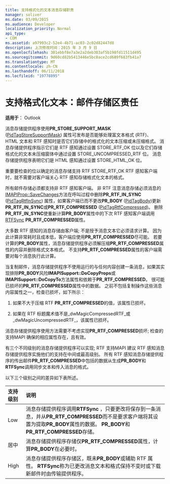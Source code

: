 ```yaml
---
title: 支持格式化的文本消息存储职责
manager: soliver
ms.date: 03/09/2015
ms.audience: Developer
localization_priority: Normal
api_type:
- COM
ms.assetid: a97993c2-52e4-4b71-ac03-2c02d82447d8
description: 上次修改时间：2015 年 3 月 9 日
ms.openlocfilehash: 301ebbf8e7a3e2a2deb303af5b198fd11511d495
ms.sourcegitcommit: 9d60cd82b5413446e5bc8ace2cd689f683fb41a7
ms.translationtype: MT
ms.contentlocale: zh-CN
ms.lasthandoff: 06/11/2018
ms.locfileid: "19778895"
---
```

# <a name="supporting-formatted-text-message-store-responsibilities"></a>支持格式化文本：邮件存储区责任

  
  
**适用于**： Outlook 
  
消息存储提供程序使用**PR_STORE_SUPPORT_MASK** ([PidTagStoreSupportMask](pidtagstoresupportmask-canonical-property.md)) 属性可发布是否能够处理富文本格式 (RTF)、 HTML 文本和 RTF 感知时是否它们存储中的格式化的文本压缩或未压缩格式。 消息存储提供程序指示它们是 RTF 感知通过设置 STORE_RTF_OK 位以及它们存储格式化的文本未压缩窗体中通过设置 STORE_UNCOMPRESSED_RTF 位。 消息存储提供程序表明它们是 HTML 感知通过设置 STORE_HTML_OK 位。
  
重要要检查的位以确定的消息存储支持 RTF STORE_RTF_OK RTF 感知客户端时，就不需要对客户端关心 RTF 感知存储格式化文本的格式。 
  
所有邮件存储必须都支持非 RTF 感知客户端。 非 RTF 注意消息存储必须消息的[IMAPIProp::SaveChanges](imapiprop-savechanges.md)方法在呼叫过程中删除**PR_RTF_IN_SYNC** ([PidTagRtfInSync](pidtagrtfinsync-canonical-property.md)) 属性，如果客户端已而不更改**PR_BODY** ([PidTagBody](pidtagbody-canonical-property.md))更新**PR_RTF_IN_SYNC**或**PR_RTF_COMPRESSED** ([PidTagRtfCompressed](pidtagrtfcompressed-canonical-property.md))。 删除**PR_RTF_IN_SYNC**使重新计算**PR_BODY**属性中的下次 RTF 感知客户端调用[RTFSync](rtfsync.md) **PR_RTF_COMPRESSED**属性。 
  
大多数 RTF 感知的消息存储由客户端; 不是授予消息文本它必须请求计算。 因为此计算非常耗时且成本低，客户端应使用**PR_RTF_COMPRESSED**尽可能。 若要计算的**PR_BODY**属性，消息存储提供程序必须解压缩**PR_RTF_COMPRESSED**属性的内容并删除格式文本格式。 不支持**PR_RTF_COMPRESSED**属性的客户端需要对每个消息执行此计算。 
  
当复制邮件，消息存储提供程序不使用运行的与任何内容创建一条消息，如果其实现排除**PR_BODY**风险**IMAPISupport::DoCopyProps**或**IMAPISupport::DoCopyTo**方法属性和依赖于**PR_RTF_COMPRESSED**。 很可能已损坏的**PR_RTF_COMPRESSED**属性中的数据。 之前不包括复制操作这些消息内容属性之一，检查已损坏，如下所示： 
  
1. 如果不大于压缩 RTF **PR_RTF_COMPRESSED**的值，该属性已损坏。 
    
2. 如果在 RTF 标题魔术值不是_dwMagicCompressedRTF_或_dwMagicUncompressedRTF_，该属性已损坏。
    
消息存储提供程序使用方法需要不考虑实现**PR_RTF_COMPRESSED**损坏; 检查的支持MAPI 确保的相应属性存在，且有效。 
  
有三个不同级别的消息存储提供程序可以实现; RTF 支持MAPI 建议 RTF 感知消息存储提供程序实施他们的支持在中间或最高级别。 所有 RTF 感知消息存储提供程序的传出邮件**PR_RTF_COMPRESSED**中包括的数据从生成**PR_BODY**和**RTFSync**调用同步文本和传入消息的格式。 
  
以下三个级别之间的差异如下表所述。 
  
|**支持级别**|**说明**|
|:-----|:-----|
|Low  <br/> |消息存储提供程序调用**RTFSync** ，只要更改将保存到一条消息，并从**PR_RTF_COMPRESSED**而不是要求客户端将其设置为提取**PR_BODY**属性的数据。 **PR_BODY**和**PR_RTF_COMPRESSED**存储。  <br/> |
|居中  <br/> |消息存储提供程序存储仅**PR_RTF_COMPRESSED**属性，计算**PR_BODY**在必要时。  <br/> |
|High  <br/> |消息存储提供程序存储区，既未**PR_BODY**或辅助 RTF 属性。 **RTFSync**称为已更改消息文本和格式保持不变时或下载新邮件时由传输提供程序。  <br/> |
   

